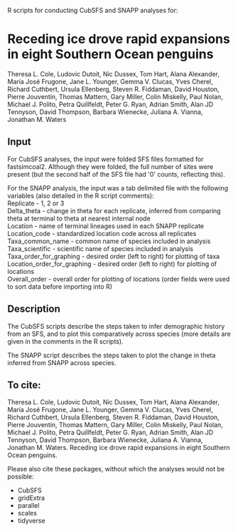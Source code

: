 R scripts for conducting CubSFS and SNAPP analyses for:

# Receding ice drove rapid expansions in eight Southern Ocean penguins
Theresa L. Cole, Ludovic Dutoit, Nic Dussex, Tom Hart, Alana Alexander, María José Frugone, Jane L. Younger,  Gemma V. Clucas, Yves Cherel, Richard Cuthbert, Ursula Ellenberg, Steven R. Fiddaman, David Houston, Pierre Jouventin, Thomas Mattern, Gary Miller, Colin Miskelly, Paul Nolan, Michael J. Polito, Petra Quillfeldt, Peter G. Ryan, Adrian Smith, Alan JD Tennyson, David Thompson, Barbara Wienecke, Juliana A. Vianna, Jonathan M. Waters

## Input
For CubSFS analyses, the input were folded SFS files formatted for fastsimcoal2. Although they were folded, the full number of sites were present (but the second half of the SFS file had '0' counts, reflecting this).

For the SNAPP analysis, the input was a tab delimited file with the following variables (also detailed in the R script comments):  
Replicate - 1, 2 or 3  
Delta_theta - change in theta for each replicate, inferred from comparing theta at terminal to theta at nearest internal node  
Location - name of terminal lineages used in each SNAPP replicate  
Location_code - standardized location code across all replicates   
Taxa_common_name - common name of species included in analysis   
Taxa_scientific - scientific name of species included in analysis  
Taxa_order_for_graphing - desired order (left to right) for plotting of taxa  
Location_order_for_graphing  - desired order (left to right) for plotting of locations  
Overall_order - overall order for plotting of locations (order fields were used to sort data before importing into R)  

## Description
The CubSFS scripts describe the steps taken to infer demographic history from an SFS, and to plot this comparatively across species (more details are given in the comments in the R scripts).

The SNAPP script describes the steps taken to plot the change in theta inferred from SNAPP across species.

## To cite:
Theresa L. Cole, Ludovic Dutoit, Nic Dussex, Tom Hart, Alana Alexander, María José Frugone, Jane L. Younger,  Gemma V. Clucas, Yves Cherel, Richard Cuthbert, Ursula Ellenberg, Steven R. Fiddaman, David Houston, Pierre Jouventin, Thomas Mattern, Gary Miller, Colin Miskelly, Paul Nolan, Michael J. Polito, Petra Quillfeldt, Peter G. Ryan, Adrian Smith, Alan JD Tennyson, David Thompson, Barbara Wienecke, Juliana A. Vianna, Jonathan M. Waters. Receding ice drove rapid expansions in eight Southern Ocean penguins. 

Please also cite these packages, without which the analyses would not be possible:  
- CubSFS
- gridExtra
- parallel
- scales
- tidyverse
